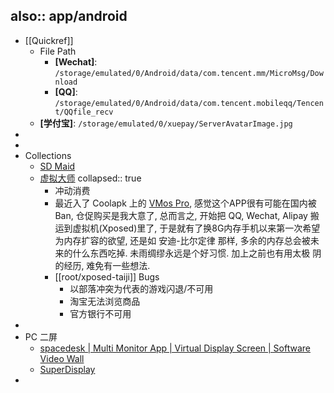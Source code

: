 also:: app/android
-
- [[Quickref]]
  - File Path
    - **[Wechat]**: `/storage/emulated/0/Android/data/com.tencent.mm/MicroMsg/Download`
    - **[QQ]**: `/storage/emulated/0/Android/data/com.tencent.mobileqq/Tencent/QQfile_recv`
  - **[学付宝]**: `/storage/emulated/0/xuepay/ServerAvatarImage.jpg`
-
-
- Collections
  - [SD Maid](https://sdmaid.darken.eu/)
  - [虚拟大师](https://www.vmos.com/)
    collapsed:: true
    - 冲动消费
    - 最近入了 Coolapk 上的 [VMos Pro](https://www.vmos.com), 感觉这个APP很有可能在国内被Ban, 仓促购买是我大意了, 总而言之, 开始把 QQ, Wechat, Alipay 搬运到虚拟机(Xposed)里了, 于是就有了换8G内存手机以来第一次希望为内存扩容的欲望, 还是如 安迪-比尔定律 那样, 多余的内存总会被未来的什么东西吃掉. 未雨绸缪永远是个好习惯. 加上之前也有用太极 阴的经历, 难免有一些想法.
    - [[root/xposed-taiji]] Bugs
      - 以部落冲突为代表的游戏闪退/不可用
      - 淘宝无法浏览商品
      - 官方银行不可用
-
- PC 二屏
  - [spacedesk | Multi Monitor App | Virtual Display Screen | Software Video Wall](https://www.spacedesk.net/)
  - [SuperDisplay](https://superdisplay.app/)
-